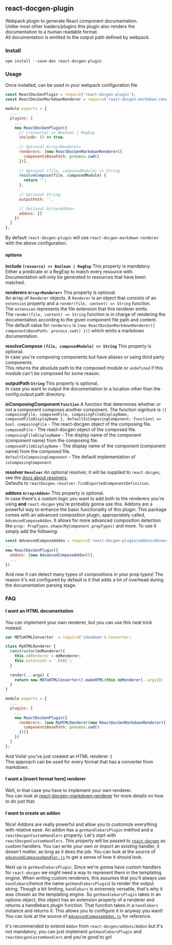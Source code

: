 ## react-docgen-plugin

Webpack plugin to generate React component documentation.</br>
Unlike most other loaders/plugins this plugin also renders the documentation to a human readable format.</br>
All documentation is emitted to the output path defined by webpack.

### Install
```
npm install --save-dev react-docgen-plugin
```

### Usage
Once installed, can be used in your webpack configuration file
```javascript
const ReactDocGenPlugin = require('react-docgen-plugin');
const ReactDocGenMarkdownRenderer = require('react-docgen-markdown-renderer');

module.exports = {
  ...
  plugins: [
    ...
    new ReactDocGenPlugin({
      // (resource) => Boolean | RegExp
      include: () => true,
      
      // Optional Array<Renderer>
      renderers: [new ReactDocGenMarkdownRenderer({
        componentsBasePath: process.cwd()
      })],
      
      // Optional (file, composedModule) => String
      resolveCompose(file, composedModule) {
        return '';
      },
      
      // Optional String
      outputPath: '',

      // Optional Array<Addon>
      addons: []
    })
  ]
};
```

By default `react-docgen-plugin` will use `react-docgen-markdown-renderer` with the above configuration.</br>

#### options
**include `(resource) => Boolean | RegExp`**
This property is mandatory.</br>
Either a predicate or a RegExp to match every resource with. Documentation will only be generated to resources that have been matched. 

**renderers `Array<Renderer>`**
This property is optional.</br>
An array of `Renderer` objects. A `Renderer` is an object that consists of an `extension` property and a `render(file, content) => String` function.</br>
The `extension` represents the file extension that this renderer emits.</br>
The `render(file, content) => String` function is in charge of rendering the documentation according to the given component file path and content.</br>
The default value for `renderers` is `[new ReactDocGenMarkdownRenderer({ componentsBasePath: process.cwd() })]` which emits a markdown documentation.

**resolveCompose `(file, composedModule) => String`**
This property is optional.</br>
In case you're composing components but have aliases or using third party components.</br>
This returns the absolute path to the composed module or `undefined` if this module can't be composed for some reason.</br>

**outputPath `String`**
This property is optional.</br>
In case you want to output the documentation to a location other than the config.output.path directory.</br>

**isComposingComponent `Function`**
A function that determines whether or not a component composes another component.
The function signiture is `({ composingFile, composedFile, composingFileDisplayName, composedFileDisplayName }, defaultIsComposingComponent: Function) => bool`.
`composingFile` - The react-docgen object of the composing file.</br>
`composedFile` - The react-docgen object of the composed file.</br>
`composingFileDisplayName` - The display name of the component (component name) from the composing file.</br>
`composedFileDisplayName` - The display name of the component (component name) from the composed file.</br>
`defaultIsComposingComponent` - The default implementation of `isComposingComponent`.

**resolver `Resolver`**
An optional resolver, it will be supplied to `react-docgen`, see the [docs about resolvers](https://github.com/reactjs/react-docgen#resolver). </br>
Defaults to `reactDocgen.resolver.findExportedComponentDefinition`.

**addons `Array<Addon>`**
This property is optional.</br>
In case there's a custom logic you want to add both to the renderers you're using **and** `react-docgen` you're probably gonna use this.
Addons are a powerful way to enhance the basic functionality of this plugin.
This package comes with an advanced composition plugin, appropriately called, `AdvancedComposeAddon`.
It allows for more advanced composition detection like `prop: PropTypes.shape(MyComponent.propTypes)` and more.
To use it simply add the following:
```js
const AdvancedComposeAddon = require('react-docgen-plugin/addons/AdvancedComposeAddon');
...
new ReactDocGenPlugin({
  addons: [new AdvancedComposeAddon()],
  ...
})
```
And now it can detect many types of compositions in your prop types!
The reason it's not configured by default is it that adds a lot of overhead during the documentation parsing stage.

### FAQ
#### I want an HTML documentation
You can implement your own renderer, but you can use this neat trick instead:
```javascript
var MDToHTMLConverter  = require('showdown').Converter;

class MyHTMLRenderer {
  constructor(mdRenderer){
    this.mdRenderer = mdRenderer;
    this.extension = '.html';
  }
  
  render(...args) {
    return new MDToHTMLConverter().makeHTML(this.mdRenderer(..args));
  }
}

module.exports = {
  ...
  plugins: [
    ...
    new ReactDocGenPlugin({
      renderers: [new MyHTMLRenderer(new ReactDocGenMarkdownRenderer({
        componentsBasePath: process.cwd()
      }))]
    })
  ]
};
```
And Voila! you've just created an HTML renderer :)</br>
This approach can be used for every format that has a converter from markdown.

#### I want a [insert format here] renderer
Well, in that case you have to implement your own renderer.</br>
You can look at [react-docgen-markdown-renderer](https://github.com/OriR/react-docgen-markdown-renderer) for more details on how to do just that.

#### I want to create an addon
Nice!
Addons are really powerful and allow you to customize everything with relative ease.
An addon has a `getHandlebarsPlugin` method and a `reactDocgenCustomHandlers` property.
Let's start with `reactDocgenCustomHandlers`.
This property will be passed to [`react-docgen`](https://github.com/reactjs/react-docgen#parsesource--resolver--handlers) as custom handlers.
You can write your own or import an existing handler, it doesn't matter, as long as it does the job.
You can look at the source of [`advancedComposesHandler.js`](./addons/AdvancedComposeAddon/advancedComposesHandler.js) to get a sense of how it should look.

Next up is `getHandlebarsPlugin`.
Since we're gonna have custom handlers for `react-docgen` we might need a way to represent them in the templating engine.
When writing custom renderers, this assumes that you'll always use `handlebars`(hence the name `getHandlebarsPlugin`) to render the output string.
Though a bit limiting, `handlebars` is extremely versatile, that's why it was chosen as the templating engine.
So `getHandlebarsPlugin` takes in an options object, this object has an extension property of a renderer and returns a handlebars plugin function.
That function takes in a `handlebars` instance and returns it. This allows you to configure it in anyway you want!
You can look at the source of [`AdvancedComposeAddon.js`](./addons/AdvancedComposeAddon/AdvancedComposeAddon.js) for reference.


It's recommended to extend `Addon` from `react-docgen/addons/Addon` but it's not mandatory,
you can just implement `getHandlebarsPlugin` and `reactDocgenCustomHandlers` and you're good to go!